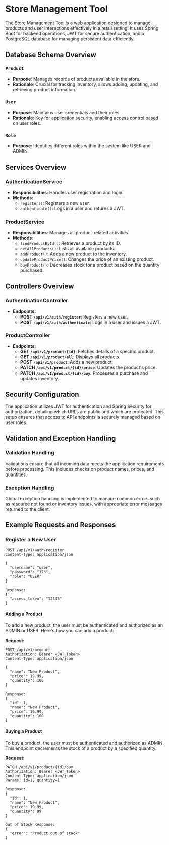# Store Management Tool

The Store Management Tool is a web application designed to manage products and user interactions effectively in a retail setting. It uses Spring Boot for backend operations, JWT for secure authentication, and a PostgreSQL database for managing persistent data efficiently.

## Database Schema Overview

### `Product`
- **Purpose**: Manages records of products available in the store.
- **Rationale**: Crucial for tracking inventory, allows adding, updating, and retrieving product information.

### `User`
- **Purpose**: Maintains user credentials and their roles.
- **Rationale**: Key for application security, enabling access control based on user roles.

### `Role`
- **Purpose**: Identifies different roles within the system like USER and ADMIN.

## Services Overview

### AuthenticationService
- **Responsibilities**: Handles user registration and login.
- **Methods**:
  - `register()`: Registers a new user.
  - `authenticate()`: Logs in a user and returns a JWT.

### ProductService
- **Responsibilities**: Manages all product-related activities.
- **Methods**:
  - `findProductById()`: Retrieves a product by its ID.
  - `getAllProducts()`: Lists all available products.
  - `addProduct()`: Adds a new product to the inventory.
  - `updateProductPrice()`: Changes the price of an existing product.
  - `buyProduct()`: Decreases stock for a product based on the quantity purchased.

## Controllers Overview

### AuthenticationController
- **Endpoints**:
  - **POST `/api/v1/auth/register`**: Registers a new user.
  - **POST `/api/v1/auth/authenticate`**: Logs in a user and issues a JWT.

### ProductController
- **Endpoints**:
  - **GET `/api/v1/product/{id}`**: Fetches details of a specific product.
  - **GET `/api/v1/product/all`**: Displays all products.
  - **POST `/api/v1/product`**: Adds a new product.
  - **PATCH `/api/v1/product/{id}/price`**: Updates the product's price.
  - **PATCH `/api/v1/product/{id}/buy`**: Processes a purchase and updates inventory.

## Security Configuration

The application utilizes JWT for authentication and Spring Security for authorization, detailing which URLs are public and which are protected. This setup ensures that access to API endpoints is securely managed based on user roles.

## Validation and Exception Handling

### Validation Handling
Validations ensure that all incoming data meets the application requirements before processing. This includes checks on product names, prices, and quantities.

### Exception Handling
Global exception handling is implemented to manage common errors such as resource not found or inventory issues, with appropriate error messages returned to the client.

## Example Requests and Responses

### Register a New User
```http
POST /api/v1/auth/register
Content-Type: application/json

{
  "username": "user",
  "password": "123",
  "role": "USER"
}

Response:
{
  "access_token": "12345"
}
```

#### Adding a Product

To add a new product, the user must be authenticated and authorized as an ADMIN or USER. Here's how you can add a product:

**Request:**
```http
POST /api/v1/product
Authorization: Bearer <JWT_Token>
Content-Type: application/json

{
  "name": "New Product",
  "price": 19.99,
  "quantity": 100
}

Response:
{
  "id": 1,
  "name": "New Product",
  "price": 19.99,
  "quantity": 100
}
```

#### Buying a Product
To buy a product, the user must be authenticated and authorized as ADMIN. This endpoint decrements the stock of a product by a specified quantity.

**Request:**
```http
PATCH /api/v1/product/{id}/buy
Authorization: Bearer <JWT_Token>
Content-Type: application/json
Params: id=1, quantity=1

Response:
{
  "id": 1,
  "name": "New Product",
  "price": 19.99,
  "quantity": 99
}

Out of Stock Response:
{
  "error": "Product out of stock"
}

```
